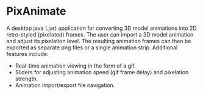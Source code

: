# PixAnimate

A desktop java (.jar) application for converting 3D model animations into 2D retro-styled (pixelated) frames. The user can import a 3D model animation and adjust its pixelation level. The resulting animation frames can then be exported as separate png files or a single animation strip. Additional features include:
<ul>
  <li>Real-time animation viewing in the form of a gif.</li>
  <li>Sliders for adjusting animation speed (gif frame delay) and pixelation strength.</li>
  <li>Animation import/export file navigation.</li>
</ul>
